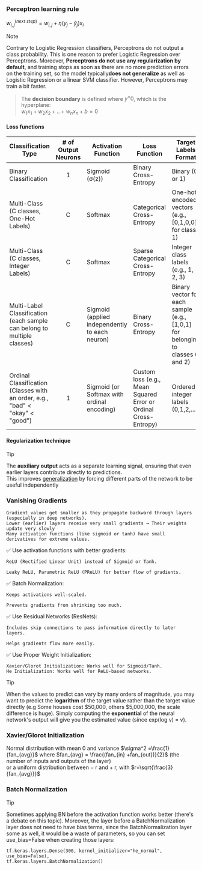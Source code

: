 ### Perceptron learning rule
$w_{i,j}^{(next\ step)} = w_{i,j} + \eta(y_j - \hat{y}_j)x_i$

> [!NOTE]
> Contrary to Logistic Regression classifiers, Perceptrons do not output a class
probability. This is one reason to prefer Logistic Regression over Perceptrons.
Moreover, **Perceptrons do not use any regularization by default**, and training stops as
soon as there are no more prediction errors on the training set, so the model typically**does not generalize** as well as Logistic Regression or a linear SVM classifier. However,
Perceptrons may train a bit faster.

>The **decision boundary** is defined where $y^=0$, which is the hyperplane:\
$w_1x_1+w_2x_2+ .. +w_nx_n+b=0$
    
#### Loss functions

| Classification Type	| # of Output Neurons	| Activation Function	| Loss Function |	Target Labels Format
| -------- | :-------: | ------- | ------- | ------- |
| Binary Classification	| 1		| Sigmoid (σ(z))	| 	Binary Cross-Entropy 	| Binary (0 or 1)
| Multi-Class (C classes, One-Hot Labels)		| C		| Softmax		| Categorical Cross-Entropy | One-hot encoded vectors (e.g., [0,1,0,0] for class 1)
|Multi-Class (C classes, Integer Labels)		| C		| Softmax		| Sparse Categorical Cross-Entropy | Integer class labels (e.g., 1, 2, 3)
Multi-Label Classification (each sample can belong to multiple classes)	| C	| Sigmoid (applied independently to each neuron)| Binary Cross-Entropy| Binary vector for each sample (e.g., [1,0,1] for belonging to classes 0 and 2)
| Ordinal Classification (Classes with an order, e.g., "bad" < "okay" < "good")	| 1	| Sigmoid (or Softmax with ordinal encoding)| Custom loss (e.g., Mean Squared Error or Ordinal Cross-Entropy)| Ordered integer labels (0,1,2,...)

#### Regularization technique
> [!TIP]
> The **auxiliary output** acts as a separate learning signal, ensuring that even earlier layers contribute directly to predictions.\
> This improves <ins>generalization</ins> by forcing different parts of the network to be useful independently

### Vanishing Gradients

    Gradient values get smaller as they propagate backward through layers (especially in deep networks).
    Lower (earlier) layers receive very small gradients → Their weights update very slowly
    Many activation functions (like sigmoid or tanh) have small derivatives for extreme values.
    
✅ Use activation functions with better gradients:

    ReLU (Rectified Linear Unit) instead of Sigmoid or Tanh.

    Leaky ReLU, Parametric ReLU (PReLU) for better flow of gradients.

✅ Batch Normalization:

    Keeps activations well-scaled.

    Prevents gradients from shrinking too much.

✅ Use Residual Networks (ResNets):

    Includes skip connections to pass information directly to later layers.

    Helps gradients flow more easily.

✅ Use Proper Weight Initialization:

    Xavier/Glorot Initialization: Works well for Sigmoid/Tanh.
    He Initialization: Works well for ReLU-based networks.

>[!TIP]
> When the values to predict can vary by many orders of magnitude, you may want to predict the **logarithm** of the target value rather than the target value directly (e.g Some houses cost $50,000, others $5,000,000, the scale difference is huge). Simply computing the **exponential** of the neural network's output will give you the estimated value (since exp(log v) = v).

### Xavier/Glorot Initialization
Normal distribution with mean 0 and variance 
$\sigma^2 =\frac{1}{fan_{avg}}$ where $fan_{avg} = \frac{(fan_{in} +fan_{out})}{2}$ (the number of inputs and outputs of the layer)\
or a uniform distribution between − r and + r, with $r=\sqrt{\frac{3}{fan_{avg}}}$

### Batch Normalization
>[!TIP]
>Sometimes applying BN before the activation function works better (there's a debate on this topic). Moreover, the layer before a BatchNormalization layer does not need to have bias terms, since the BatchNormalization layer some as well, it would be a waste of parameters, so you can set use_bias=False when creating those layers:
```
tf.keras.layers.Dense(300, kernel_initializer="he_normal", use_bias=False),
tf.keras.layers.BatchNormalization()
```
